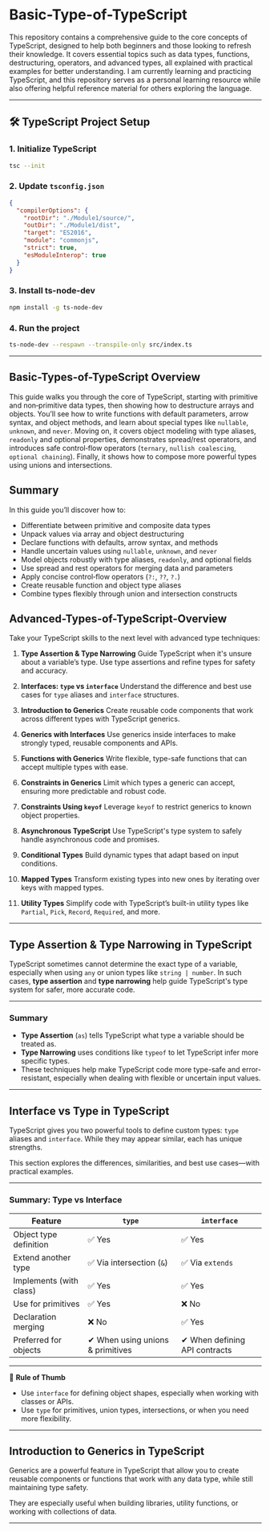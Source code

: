 # Basic-Type-of-TypeScript
This repository contains a comprehensive guide to the core concepts of TypeScript, designed to help both beginners and those looking to refresh their knowledge. It covers essential topics such as data types, functions, destructuring, operators, and advanced types, all explained with practical examples for better understanding. I am currently learning and practicing TypeScript, and this repository serves as a personal learning resource while also offering helpful reference material for others exploring the language.

---

## 🛠 TypeScript Project Setup

### 1. Initialize TypeScript
```bash
tsc --init
```

### 2. Update `tsconfig.json`
```json
{
  "compilerOptions": {
    "rootDir": "./Module1/source/",
    "outDir": "./Module1/dist",
    "target": "ES2016",
    "module": "commonjs",
    "strict": true,
    "esModuleInterop": true
  }
}
```

### 3. Install ts-node-dev
```bash
npm install -g ts-node-dev
```

### 4. Run the project
```bash
ts-node-dev --respawn --transpile-only src/index.ts
```

---

## Basic-Types-of-TypeScript Overview

This guide walks you through the core of TypeScript, starting with primitive and non‑primitive data types, then showing how to destructure arrays and objects. You’ll see how to write functions with default parameters, arrow syntax, and object methods, and learn about special types like `nullable`, `unknown`, and `never`. Moving on, it covers object modeling with type aliases, `readonly` and optional properties, demonstrates spread/rest operators, and introduces safe control‑flow operators (`ternary`, `nullish coalescing`, `optional chaining`). Finally, it shows how to compose more powerful types using unions and intersections.

## Summary

In this guide you’ll discover how to:
- Differentiate between primitive and composite data types  
- Unpack values via array and object destructuring  
- Declare functions with defaults, arrow syntax, and methods  
- Handle uncertain values using `nullable`, `unknown`, and `never`  
- Model objects robustly with type aliases, `readonly`, and optional fields  
- Use spread and rest operators for merging data and parameters  
- Apply concise control‑flow operators (`?:`, `??`, `?.`)  
- Create reusable function and object type aliases  
- Combine types flexibly through union and intersection constructs


## Advanced-Types-of-TypeScript-Overview

Take your TypeScript skills to the next level with advanced type techniques:

1. **Type Assertion & Type Narrowing**
   Guide TypeScript when it's unsure about a variable’s type. Use type assertions and refine types for safety and accuracy.

2. **Interfaces: `type` vs `interface`**
   Understand the difference and best use cases for `type` aliases and `interface` structures.

3. **Introduction to Generics**
   Create reusable code components that work across different types with TypeScript generics.

4. **Generics with Interfaces**
   Use generics inside interfaces to make strongly typed, reusable components and APIs.

5. **Functions with Generics**
   Write flexible, type-safe functions that can accept multiple types with ease.

6. **Constraints in Generics**
   Limit which types a generic can accept, ensuring more predictable and robust code.

7. **Constraints Using `keyof`**
   Leverage `keyof` to restrict generics to known object properties.

8. **Asynchronous TypeScript**
   Use TypeScript's type system to safely handle asynchronous code and promises.

9. **Conditional Types**
   Build dynamic types that adapt based on input conditions.

10. **Mapped Types**
    Transform existing types into new ones by iterating over keys with mapped types.

11. **Utility Types**
    Simplify code with TypeScript’s built-in utility types like `Partial`, `Pick`, `Record`, `Required`, and more.

---


## Type Assertion & Type Narrowing in TypeScript

TypeScript sometimes cannot determine the exact type of a variable, especially when using `any` or union types like `string | number`. In such cases, **type assertion** and **type narrowing** help guide TypeScript's type system for safer, more accurate code.

---


### Summary

- **Type Assertion** (`as`) tells TypeScript what type a variable should be treated as.
- **Type Narrowing** uses conditions like `typeof` to let TypeScript infer more specific types.
- These techniques help make TypeScript code more type-safe and error-resistant, especially when dealing with flexible or uncertain input values.

---

## Interface vs Type in TypeScript

TypeScript gives you two powerful tools to define custom types: `type` aliases and `interface`. While they may appear similar, each has unique strengths.

This section explores the differences, similarities, and best use cases—with practical examples.

---


### Summary: Type vs Interface

| Feature                 | `type`                           | `interface`                   |
| ----------------------- | -------------------------------- | ----------------------------- |
| Object type definition  | ✅ Yes                           | ✅ Yes                        |
| Extend another type     | ✅ Via intersection (`&`)        | ✅ Via `extends`              |
| Implements (with class) | ✅ Yes                           | ✅ Yes                        |
| Use for primitives      | ✅ Yes                           | ❌ No                         |
| Declaration merging     | ❌ No                            | ✅ Yes                        |
| Preferred for objects   | ✔ When using unions & primitives | ✔ When defining API contracts |

---

📌 **Rule of Thumb**

- Use `interface` for defining object shapes, especially when working with classes or APIs.
- Use `type` for primitives, union types, intersections, or when you need more flexibility.

---

## Introduction to Generics in TypeScript

Generics are a powerful feature in TypeScript that allow you to create reusable components or functions that work with any data type, while still maintaining type safety.

They are especially useful when building libraries, utility functions, or working with collections of data.

---



